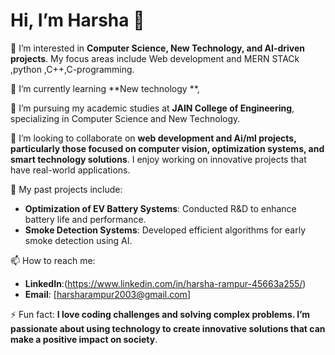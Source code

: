 
# Hi, I’m Harsha 👋

👀 I’m interested in **Computer Science, New Technology, and AI-driven projects**. My focus areas include Web development and MERN STACk ,python ,C++,C-programming.

🌱 I’m currently learning **New technology **, 

💼 I’m pursuing my academic studies at **JAIN College of Engineering**, specializing in Computer Science and New Technology. 

💞️ I’m looking to collaborate on **web development and Ai/ml projects, particularly those focused on computer vision, optimization systems, and smart technology solutions**. I enjoy working on innovative projects that have real-world applications.

🚀 My past projects include:
- **Optimization of EV Battery Systems**: Conducted R&D to enhance battery life and performance.
- **Smoke Detection Systems**: Developed efficient algorithms for early smoke detection using AI.

📫 How to reach me: 
- **LinkedIn**:(https://www.linkedin.com/in/harsha-rampur-45663a255/)
- **Email**: [harsharampur2003@gmail.com] 

⚡ Fun fact: **I love coding challenges and solving complex problems. I’m passionate about using technology to create innovative solutions that can make a positive impact on society**.
